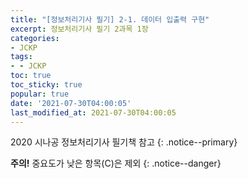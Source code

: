```yaml
---
title: "[정보처리기사 필기] 2-1. 데이터 입출력 구현"
excerpt: 정보처리기사 필기 2과목 1장
categories:
- JCKP
tags:
- - JCKP
toc: true
toc_sticky: true
popular: true
date: '2021-07-30T04:00:05'
last_modified_at: 2021-07-30T04:00:05
---
```

2020 시나공 정보처리기사 필기책 참고
{: .notice--primary}

**주의!** 중요도가 낮은 항목(C)은 제외
{: .notice--danger}